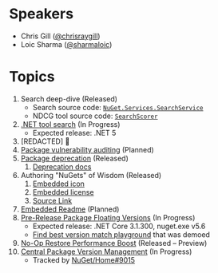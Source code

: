 # Speakers
* Chris Gill ([@chrisraygill](https://twitter.com/chrisraygill))
* Loic Sharma ([@sharmaloic](https://twitter.com/sharmaloic))

# Topics
1. Search deep-dive (Released)
    * Search source code: [`NuGet.Services.SearchService`](https://github.com/NuGet/NuGet.Services.Metadata/tree/master/src/NuGet.Services.SearchService)
    * NDCG tool source code: [`SearchScorer`](https://github.com/NuGet/Entropy/tree/master/SearchScorer)
1. [.NET tool search](https://github.com/dotnet/sdk/issues/3808) (In Progress)
    * Expected release: .NET 5
1. [REDACTED] 👻
1. [Package vulnerability auditing](https://github.com/NuGet/Home/wiki/Flag-vulnerable-packages) (Planned)
1. [Package deprecation](https://github.com/NuGet/Home/wiki/Deprecate-packages) (Released)
    1. [Deprecation docs](https://docs.microsoft.com/en-us/nuget/nuget-org/deprecate-packages)
1. Authoring "NuGets" of Wisdom (Released)
    1. [Embedded icon](https://github.com/NuGet/Home/wiki/Packaging-Icon-within-the-nupkg)
    1. [Embedded license](https://github.com/NuGet/Home/wiki/Packaging-License-within-the-nupkg)
    1. [Source Link](https://github.com/dotnet/sourcelink)
1. [Embedded Readme](https://github.com/NuGet/Home/wiki/Packaging-Documentation-within-the-nupkg) (Planned)
1. [Pre-Release Package Floating Versions](https://github.com/NuGet/Home/wiki/Support-pre-release-packages-with-floating-versions) (In Progress)
    * Expected release: .NET Core 3.1.300, nuget.exe v5.6
    * [Find best version match playground](https://nugettoolsdev.azurewebsites.net/5.5.0-floating.7611/find-best-version-match?versionRange=1.*-*&versions=1.0.0%0D%0A2.0.0-test%0D%0A%0D%0A) that was demoed
1. [No-Op Restore Performance Boost](https://github.com/NuGet/Home/issues/8791) (Released – Preview)
1. [Central Package Version Management](https://github.com/NuGet/Home/wiki/Centrally-managing-NuGet-package-versions) (In Progress)
    * Tracked by [NuGet/Home#9015](https://github.com/NuGet/Home/issues/9015)